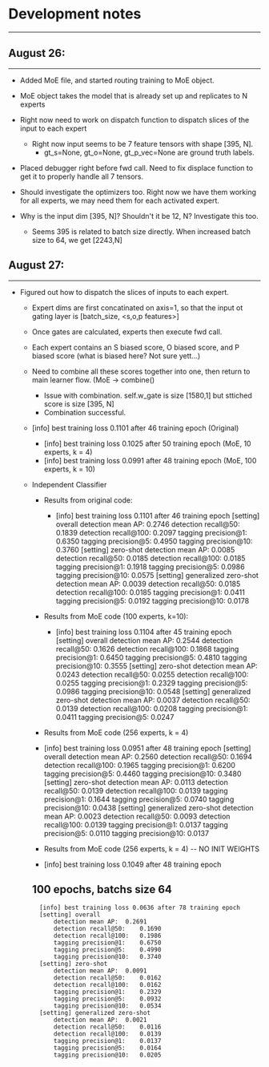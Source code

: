 # Development notes
--------------------

## August 26:
-------------


- Added MoE file, and started routing training to MoE object.
- MoE object takes the model that is already set up and replicates to N experts
- Right now need to work on dispatch function to dispatch slices of the input to each expert
    - Right now input seems to be 7 feature tensors with shape [395, N]. 
        - gt_s=None, gt_o=None, gt_p_vec=None are ground truth labels.

- Placed debugger right before fwd call. Need to fix displace function to get it to properly handle all 7 tensors. 
- Should investigate the optimizers too. Right now we have them working for all experts, we may need them for each activated expert.
- Why is the input dim [395, N]? Shouldn't it be 12, N? Investigate this too.
    - Seems 395 is related to batch size directly. When increased batch size to 64, we get [2243,N]


## August 27:
-------------
- Figured out how to dispatch the slices of inputs to each expert.
    - Expert dims are first concatinated on axis=1, so that the input ot gating layer is [batch_size, <s,o,p features>]
    - Once gates are  calculated, experts then execute fwd call.
    - Each expert contains an S biased score, O biased score, and P biased score (what is biased here? Not sure yett...)
    - Need to combine all these scores together into one, then return to main learner flow. (MoE -> combine()
        - Issue with combination. self.w_gate is size [1580,1] but sttiched score is size [395, N]
        - Combination successful.

    - [info] best training loss 0.1101 after 46 training epoch (Original)
    
        - [info] best training loss 0.1025 after 50 training epoch (MoE, 10 experts, k = 4)
        - [info] best training loss 0.0991 after 48 training epoch (MoE, 100 experts, k = 10)

    - Independent Classifier
        - Results from original code:
            - [info] best training loss 0.1101 after 46 training epoch
                [setting] overall
                    detection mean AP:	0.2746
                    detection recall@50:	0.1839
                    detection recall@100:	0.2097
                    tagging precision@1:	0.6350
                    tagging precision@5:	0.4950
                    tagging precision@10:	0.3760
                [setting] zero-shot
                    detection mean AP:	0.0085
                    detection recall@50:	0.0185
                    detection recall@100:	0.0185
                    tagging precision@1:	0.1918
                    tagging precision@5:	0.0986
                    tagging precision@10:	0.0575
                [setting] generalized zero-shot
                    detection mean AP:	0.0039
                    detection recall@50:	0.0185
                    detection recall@100:	0.0185
                    tagging precision@1:	0.0411
                    tagging precision@5:	0.0192
                    tagging precision@10:	0.0178
    
        - Results from MoE code (100 experts, k=10):
            - [info] best training loss 0.1104 after 45 training epoch
                [setting] overall
                        detection mean AP:      0.2544
                        detection recall@50:    0.1626
                        detection recall@100:   0.1868
                        tagging precision@1:    0.6450
                        tagging precision@5:    0.4810
                        tagging precision@10:   0.3555
                [setting] zero-shot
                        detection mean AP:      0.0243
                        detection recall@50:    0.0255
                        detection recall@100:   0.0255
                        tagging precision@1:    0.2329
                        tagging precision@5:    0.0986
                        tagging precision@10:   0.0548
                [setting] generalized zero-shot
                        detection mean AP:      0.0037
                        detection recall@50:    0.0139
                        detection recall@100:   0.0208
                        tagging precision@1:    0.0411
                        tagging precision@5:    0.0247
        - Results from MoE code (256 experts, k = 4)
        - [info] best training loss 0.0951 after 48 training epoch
            [setting] overall
                detection mean AP:      0.2560
                detection recall@50:    0.1694
                detection recall@100:   0.1965
                tagging precision@1:    0.6200
                tagging precision@5:    0.4460
                tagging precision@10:   0.3480
            [setting] zero-shot
                detection mean AP:      0.0113
                detection recall@50:    0.0139
                detection recall@100:   0.0139
                tagging precision@1:    0.1644
                tagging precision@5:    0.0740
                tagging precision@10:   0.0438
            [setting] generalized zero-shot
                detection mean AP:      0.0023
                detection recall@50:    0.0093
                detection recall@100:   0.0139
                tagging precision@1:    0.0137
                tagging precision@5:    0.0110
                tagging precision@10:   0.0137
        - Results from MoE code (256 experts, k = 4) -- NO INIT WEIGHTS
        - [info] best training loss 0.1049 after 48 training epoch

        ## 100 epochs, batchs size 64
            [info] best training loss 0.0636 after 78 training epoch
            [setting] overall
                detection mean AP:	0.2691
                detection recall@50:	0.1690
                detection recall@100:	0.1986
                tagging precision@1:	0.6750
                tagging precision@5:	0.4990
                tagging precision@10:	0.3740
            [setting] zero-shot
                detection mean AP:	0.0091
                detection recall@50:	0.0162
                detection recall@100:	0.0162
                tagging precision@1:	0.2329
                tagging precision@5:	0.0932
                tagging precision@10:	0.0534
            [setting] generalized zero-shot
                detection mean AP:	0.0021
                detection recall@50:	0.0116
                detection recall@100:	0.0139
                tagging precision@1:	0.0137
                tagging precision@5:	0.0164
                tagging precision@10:	0.0205